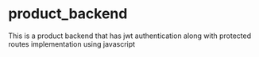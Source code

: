 # product_backend
This is a product backend that has jwt authentication along with protected routes implementation using javascript 

